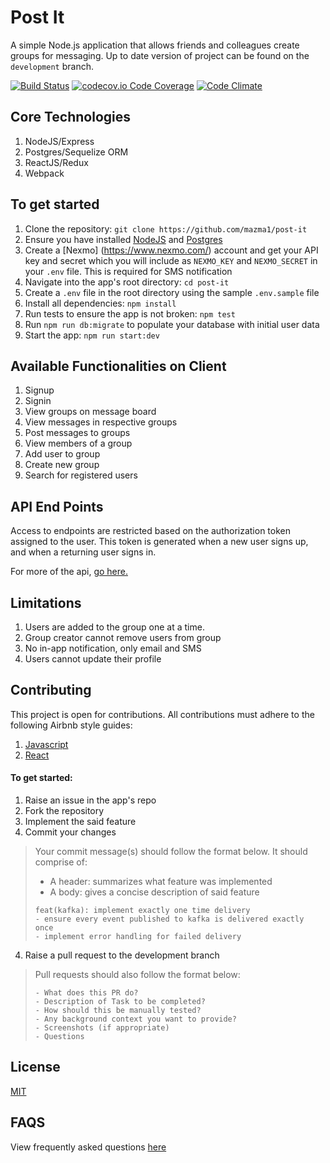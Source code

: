 # Post It
A simple Node.js application that allows friends and colleagues create groups for messaging. Up to date version of project can be found on the `development` branch.

[![Build Status](https://travis-ci.org/mazma1/post-it.svg?branch=chore/implement-feedback)](https://travis-ci.org/mazma1/post-it)
[![codecov.io Code Coverage](https://codecov.io/github/mazma1/post-it/branch/chore%2Fimplement-feedback/graphs/badge.svg)](https://codecov.io/gh/mazma1/post-it/branch/chore%2Fimplement-feedback)
[![Code Climate](https://codeclimate.com/github/mazma1/post-it/badges/gpa.svg)](https://codeclimate.com/github/mazma1/post-it)


## Core Technologies
1. NodeJS/Express
2. Postgres/Sequelize ORM
3. ReactJS/Redux
4. Webpack


## To get started
1. Clone the repository: `git clone https://github.com/mazma1/post-it`
2. Ensure you have installed [NodeJS](https://nodejs.org/en/) and [Postgres](https://www.postgresql.org/download/)
3. Create a [Nexmo] (https://www.nexmo.com/) account and get your API key and secret which you will include as `NEXMO_KEY` and `NEXMO_SECRET` in your `.env` file. This is required for SMS notification
4. Navigate into the app's root directory: `cd post-it`
5. Create a `.env` file in the root directory using the sample `.env.sample` file
6. Install all dependencies: `npm install`
7. Run tests to ensure the app is not broken: `npm test`
8. Run `npm run db:migrate` to populate your database with initial user data
9. Start the app: `npm run start:dev`


## Available Functionalities on Client
1. Signup
2. Signin
3. View groups on message board
4. View messages in respective groups
5. Post messages to groups
6. View members of a group
7. Add user to group
8. Create new group
9. Search for registered users



## API End Points

Access to endpoints are restricted based on the authorization token assigned to the user. This token is generated when a new user signs up, and when a returning user signs in.

For more of the api, [go here.](http://docs.postit9.apiary.io/)


## Limitations

1. Users are added to the group one at a time.
2. Group creator cannot remove users from group
3. No in-app notification, only email and SMS
4. Users cannot update their profile


## Contributing

This project is open for contributions. All contributions must adhere to the following Airbnb style guides:
1. [Javascript](http://airbnb.io/javascript/) 
2. [React](https://github.com/airbnb/javascript/tree/master/react)   

#### To get started:
1. Raise an issue in the app's repo
2. Fork the repository
3. Implement the said feature
4. Commit your changes
> Your commit message(s) should follow the format below. It should comprise of:
> *  A header: summarizes what feature was implemented
>* A body: gives a concise description of said feature
> ```
> feat(kafka): implement exactly one time delivery
> - ensure every event published to kafka is delivered exactly once
> - implement error handling for failed delivery


4. Raise a pull request to the development branch
> Pull requests should also follow the format below:
> ```
> - What does this PR do?
> - Description of Task to be completed?
> - How should this be manually tested?
> - Any background context you want to provide?
> - Screenshots (if appropriate)
> - Questions

## License
[MIT](https://github.com/mazma1/post-it/blob/chore/implement-feedback/LICENSE)


## FAQS
View frequently asked questions [here](https://github.com/mazma1/post-it/wiki/Post-It-FAQs)
